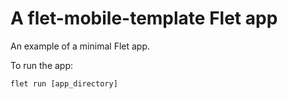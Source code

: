 # A flet-mobile-template Flet app

An example of a minimal Flet app.

To run the app:

```
flet run [app_directory]
```